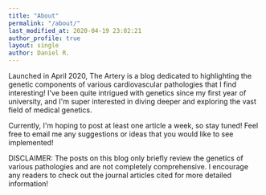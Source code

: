 ```yaml
---
title: "About"
permalink: "/about/"
last_modified_at: 2020-04-19 23:02:21
author_profile: true
layout: single
author: Daniel R.
---
```

Launched in April 2020, The Artery is a blog dedicated to highlighting the genetic components of various cardiovascular pathologies that I find interesting! I've been quite intrigued with genetics since my first year of university, and I'm super interested in diving deeper and exploring the vast field of medical genetics.

Currently, I'm hoping to post at least one article a week, so stay tuned! Feel free to email me any suggestions or ideas that you would like to see implemented!

DISCLAIMER: The posts on this blog only briefly review the genetics of various pathologies and are not completely comprehensive. I encourage any readers to check out the journal articles cited for more detailed information!
